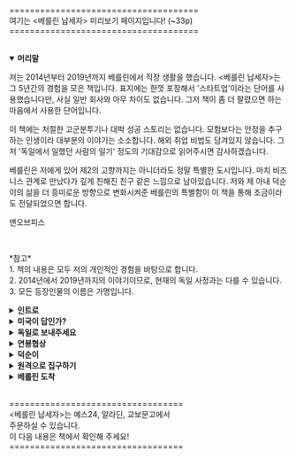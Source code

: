 <p>=====================================<br />
여기는 &lt;베를린 납세자&gt; 미리보기 페이지입니다! (~33p)<br />
=====================================</p><br />
<details open>
    <summary><b>머리말</b></summary>
        <p>저는 2014년부터 2019년까지 베를린에서 직장 생활을 했습니다. &lt;베를린 납세자&gt;는 그 5년간의 경험을 모은 책입니다. 표지에는 한껏 포장해서 '스타트업'이라는 단어를 사용했습니다만, 사실 일반 회사와 아무 차이도 없습니다. 그저 책이 좀 더 팔렸으면 하는 마음에서 사용한 단어입니다.</p>
        <p>이 책에는 처절한 고군분투기나 대박 성공 스토리는 없습니다. 모험보다는 안정을 추구하는 인생이라 대부분의 이야기는 소소합니다. 해외 취업 비법도 담겨있지 않습니다. 그저 '독일에서 일했던 사람의 일기' 정도의 기대감으로 읽어주시면 감사하겠습니다.</p>
        <p>베를린은 저에게 있어 제2의 고향까지는 아니더라도 정말 특별한 도시입니다. 마치 비즈니스 관계로 만났다가 깊게 친해진 친구 같은 느낌으로 남아있습니다. 저와 제 아내 덕순이의 삶을 더 흥미로운 방향으로 변화시켜준 베를린의 특별함이 이 책을 통해 조금이라도 전달되었으면 합니다.</p>
        <p>맨오브피스</p>
        <br />
        <p>*참고*<br />
        1. 책의 내용은 모두 저의 개인적인 경험을 바탕으로 합니다.<br />
        2. 2014년에서 2019년까지의 이야기이므로, 현재의 독일 사정과는 다를 수 있습니다.<br />
        3. 모든 등장인물의 이름은 가명입니다.
        </p>
</details>
<details>
    <summary><b>인트로</b></summary>
        <p>베를린 하케셔막트(Hackescher Markt)에서 5분 정도 걸으면 마리엔키르헤(Marienkirche)라는 교회가 나온다. 두 지점 사이에 사무실 건물이 하나 있다. 내가 베를린에서 처음으로 근무했던 사무실이다. 그곳에서 일한 지 1년 반 정도 지났을 무렵의 일이다.</p>
        <p>나의 책상은 바람이 잘 통하지 않는 구석에 있었다. 그 자리에서 나는 매출 리포트를 체크하다가, 이메일을 쓰다가, 스카이프로 이야기하다가, 캘린더 알림이 오면 미팅하는 하루를 보내고 있었다. 가끔 휴게실에서 탁구를 치는 것 외에는 계속 일에 몰입했다. 회사가 성장통을 겪고 있는 상황이라 빠르게 성과를 내야했던 때였다. 나는 노트북 자판을 기계처럼 끊임없이 두들겼다.</p>
        <p>오후 6시가 조금 넘자 사무실 부엌 쪽에서 맥주병 따는 소리가 났다. 파블로프의 개처럼 목마름이 느껴졌다. 부엌 냉장고로 가 맥주를 한 병 꺼냈다. 슈퍼에서 흔히 볼 수 있는 브랜드의 맥주였던 것 같다. 맥주를 챙긴 자들은 어슬렁거리며 소파나 기둥에 대충 기댔다.</p>
        <p>"애플 펜슬 써 본 사람?"</p>
        <p>"너 월세방은 구했어?"</p>
        <p>동료들과 이런 잡담을 주고받으며 맥주를 홀짝거렸다. 대충 마시다 퇴근할 사람은 퇴근하고, 더 마시고 싶은 이들은 계속 마셨다. 아내 덕순이에게 전화해 술을 마시다 가겠다고 알리고 몇 병 더 꺼내 마셨다. 차가운 맥주가 공짜라니, 세상 오래 살고 볼 일이었다.</p>
        <p>그러다보니 찬장에 과자가 있을 것 같아서 다 같이 캐비닛을 하나씩 열어보았다. 과자는 없고 시리얼 상자만 가득했다. 이거라도 먹자며 시리얼을 꺼내고 있는데, 싱크대 위 선반에 놓인 위스키 병이 눈에 들어왔다. 누군가가 여행을 다녀오면서 공항 면세점에서 사 온 것이었다. 마침 맥주가 지겨워진 참이었다. 우리는 찬장에서 빈 그릇과 에스프레소 잔을 꺼냈다. 빈 그릇에는 시리얼, 에스프레소 잔에는 위스키를 채웠다. 엄지와 검지로 잔 손잡이를 잡고, 떠들썩하게 건배를 한 후 쭉 들이켰다. 얼음 없이 미지근하게 마셔서 그런지 속에서 독한 냄새가 올라왔다. 그렇게 취해가던 도중 일이 터졌다.</p>
        <p>동료 하나가 유독 심하게 취해 있었다. 술뿐만 아니라 대마초까지 피워서 과하게 흥분한 상태였다. 베를린은 대마초 흡연에 꽤 관대한 도시다. 주말에 거리를 걷다보면 대마초 냄새를 맡게 되는 일이 적지 않다. 그는 사무실을 이리저리 뛰어다니다 뭔가를 발견했다. 깡통처럼 생긴 물건이었다.</p>
        <p>"우와, 안개 폭탄이 있어!!"</p>
        <p>깡통을 자세히 보던 그가 신난 목소리로 외쳤다. 안개 폭탄은 야외 콘서트장 등에서 사용하는 파티용품으로, 터트리면 연막탄처럼 연기가 터져 나온다. 다만 그냥 연기와는 달리 색깔이 선명해서, 여러 명이 동시에 터트리면 꽤 멋지다. 문제는 우리가 있는 곳이 사무실이라는 사실이었다.</p>
        <p>"당장 그거 내려놔!"</p>
        <p>모두의 만류에도 불구하고 기어이 그는 그 깡통을 흔들어 터트렸다. 슈우욱 하고 불꽃이 쏟아져 나왔다. 깜짝 놀란 그는 깡통을 탁구대 위로 던졌다. 탁구대 위에서 빙글빙글 돌던 깡통에서 오렌지 색 연기가 자욱이 뿜어져 나왔다. 사무실 안이 순식간에 오렌지색 연기로 가득 차 앞이 보이지 않을 정도였다. 몇 분 후 화재경보기가 울렸다. 어찌나 크게 울리던지 술이 확 깼다.</p>
        <p>우리는 일단 밖으로 도망갔다. 위를 올려다보니 창문에서 예쁜 오렌지색 연기가 새어나오고 있었다. 연기를 쳐다보며 안절부절 못하고 있는데, 옆 건물에서 웅성거리는 소리가 들렸다. 사무실 옆은 호스텔 건물이었다. 화재경보 소리와 오렌지색 연기에 놀란 호스텔 직원들이 투숙객들을 전부 로비로 대피시키고 있었다.</p>
        <p>5분 후 소방차와 경찰차가 도착했다(화재경보기가 울리면 자동으로 소방서에 연락이 가는 시스템이었다.). 우리는 경찰관, 소방관과 함께 사건 현장으로 올라갔다. 빈 맥주병이 굴러다녔고, 독한 냄새를 풍기는 에스프레소 잔과 제 임무를 훌륭하게 완수해낸 안개 폭탄이 있었다. 그들은 적당히 둘러보다가, 자세한 이야기를 들어야겠다며 계단을 내려갔다. 우리도 따라 내려갔다. 길가로 나가니 호스텔 직원 한 명이 모두를 초대하기 위해 기다리고 있었다.</p>
        <p>"경찰관님, 저 멍청이들과 이야기를 나누실 거면 따뜻한 저희 로비에서 하시지요."</p>
        <p>로비에 들어가니 수많은 투숙객들이 앉아있었다. 모두 짜증난 얼굴이었고, 죄인처럼 입장하는 우리를 경멸의 눈빛으로 쳐다봤다. 나는 고개를 숙인 채 제일 앞에 보이는 의자에 앉았다. 경찰관은 우리의 신분증을 확인한 후 각자의 주소를 수첩에 옮겨 적었다. 그런 뒤 우리는 상황을 있는 그대로 이야기했다. 마지막으로 경찰관은 우리의 알코올농도를 측정한 뒤 한마디를 남기고 떠났다.</p>
        <p>"집에 가셔도 좋습니다. 대신 나중에 벌금이 부과될 수도 있어요. 그리고 제발 파티는 조용히 합시다."</p>
        <p>소방차도 떠났다. 우리는 호스텔 사람들에게 사과한 뒤 건물을 나 왔다. 아무 일 없을 거라며 다들 허세를 부렸다. 나도 애써 태연한 척을 하며 웃었다. 속으론 남에게 피해주는 외국인 젊은이1이 된 것 같아 찝찝했다. 나는 동료들에게 인사한 뒤 집으로 향했다. 혹시 이번 일로 취업 비자가 취소되면 어떡하나 걱정이 들었다. 기물 파손도 없었고, 화재가 난 것도 아니니 괜찮을 거라며 스스로를 안심 시키다가도, 독일 사회에 전혀 도움 되지 않는 놈이라며 쫓아내면 어떻게 할지 걱정됐다. 집에 들어가니 덕순이는 자고 있었다. 맴도는 걱정을 쫓기 위해 얼른 침대에 누웠다. 유럽 애들은 취업 비자 없어도 돼서 좋겠다.... 그런 생각을 하며 눈을 감았다.</p>
        <p>다음날 대표는 우리에게 한참 잔소리를 늘어놓고는, 벌금을 내라면 내야지 어쩌겠냐며 절레절레 고개를 흔들었다. 그런데 몇 달이 지나도 벌금 고지서는 날아오지 않았다. 그렇게 이 사건은 우야무야 잊혀졌다. 나의 취업 비자도 다행히 취소되지 않았다.</p>
</details>
<details>
    <summary><b>미국이 답인가?</b></summary>
        <p>독일로 떠나기 전의 이야기부터 해보겠다. 때는 2013년 초여름, 장소는 코엑스 던킨 도너츠. 친구와 커피를 마시고 있던 나는 첫 직장을 그만둔 상태였다. 첫 직장은 독일 게임회사였는데, 한국 지사에서 3년간 일했었고 이제 새 직장을 찾고 있었다. 가고 싶은 게임회사가 있었지만, 면접 결과가 좋지 않았다. 도넛을 먹으며 가만히 나의 취업 근황을 듣던 친구가 사람을 한 명 소개해 주었다.</p>
        <p>소개해 준 사람은 독일인이었다. 모바일 광고회사의 창업자로, 최근엔 한국 지사 설립에 분주하다고 했다. 소개는 이메일로 이루어 졌다. 독일인 창업자와 나는 점심과 저녁 사이의 애매한 시간에 만나기로 했다. 장소는 그가 일하는 강남 사무실로 정했고, 이력서를 미리 보내두었다.</p>
        <p>소규모 인원이 고급스러운 사무실에서 일하고 있었다. 창업자 외에는 모두 한국인이었다. 가볍게 인사를 하고 미팅 룸으로 들어가 면접을 봤다. 면접 내용 중에 수학 퀴즈가 하나 있었는데, 순발력을 발휘해 어찌어찌 풀었던 기억이 난다. 그 후에 이메일로 과제를 제출하고, 2차 면접을 거쳐 입사하게 되었다. 나는 고객사 관리와 영업을 맡기로 했다. 이직에만 거의 3개월 이상을 소비하고 있었기 때문에 큰 안도감이 들었다. 집으로 돌아가 입사 소식을 알리니 어머니는 또 독일 회사에 붙었냐며 축하해 주었다.</p>
        <p>모바일 광고 회사가 돈을 버는 방법은 간단하다. 사람들의 스마트 폰 화면에 광고를 뿌리는 게 전부다(너무 자세히 설명하면 복잡해지니 이 정도만 알면 된다). 이직한 회사는 모바일 광고 중에서도 게임 광고에 집중하는 곳이었다. 컴퓨터나 콘솔 게임만 하던 나에게 모바일 게임의 세계는 새로웠다. 빠르게 성장하는 야생의 생태계였다. 야생에서 새로운 사람들과 새로운 기술을 익혀가는 재미에 빠져 시간 가는 줄 모르고 일했다.</p>
        <p>내가 일하는 곳은 한국 지사였고, 본사는 베를린에 있었다. 베를린의 동료들과 일하는 재미도 컸다. 첫 직장에서도 독일 본사와 일을 하긴 했지만 분위기가 달랐다. 첫 직장의 본사는 대부분이 독일 사람들이라 그런지, 독일 특유의 경직되고 느릿느릿한 문화가 늘 답답하게 느껴졌다. 하지만 두 번째 직장은 정반대였다. 다양한 국적의 사람들로 이루어져 있으며 활기로 가득한 분위기였다. 미팅 분위기는 혼란스럽지만 활력이 넘쳤고, 업무는 치밀함보다 스피드가 중시되었다. 실수를 할지언정 업무 진행이 시원시원했다. 이직하길 잘했다는 생각을 여러 번 했다.</p>
        <p>2014년 3월, 미국 샌프란시스코로 출장 갈 기회가 있었다. '게임 개발자 컨퍼런스(GDC)'라는 행사에 우리 회사가 참석하니 와달라 는 것이었다. 아시아인 한 명을 끼워 넣어 다국적 느낌을 내려는 속셈이 뻔했지만, 어쨌든 나에겐 새로운 경험이니 기꺼이 가겠다고 했다. 처음으로 가는 미국이었다. 언덕과 빅토리아 양식의 집이 많은 샌프란시스코. 날씨는 포근하지만 대중교통은 아주 불편한 곳. 나는 우버를 타고 컨퍼런스 장으로 향했다.</p>
        <p>행사장에 들어가니 우리 회사의 부스가 보였다. 부스에 있는 동료 들과 반가움의 포옹을 한 뒤, 본격적으로 행사를 즐겼다. 여느 컨퍼런스와 같이 새로운 사람들을 만나고, 이미 함께 일하고 있는 고객사들과 이야기하고, 강연도 듣고, 다른 부스도 둘러보았다. 그러면서 한국의 컨퍼런스와는 분위기가 사뭇 다르다는 것을 느낄 수 있 었다.</p>
        <p>"이 회사는 뭐하는 곳입니까?"</p>
        <p>처음 보는 사람이 우리 회사 부스로 와서 나에게 대뜸 질문을 던졌다. 나는 우리 회사가 하는 일을 간략히 설명해주었다. 서로 대화를 이어나가며 같이 일할 수 있는 접점이 있는지 찾았다. 없으면 없는 대로 명함 교환을 했고, 있을 것 같으면 나중에 이메일로 연락했다. 대화의 흐름이 아주 쿨했다. 쓸데없는 겉핥기식 대화가 없고, 상대방 나이에 맞춰 말투를 조절할 필요도 없었다. 편안한 분위기 속에서 본론에 집중하는 문화에 마음이 꽂혔다.</p>
        <p>컨퍼런스가 끝나고 한국의 일상으로 돌아왔다. 평소와 같이 출근했지만 일이 손에 잘 잡히지 않았다. 여전히 샌프란시스코에 매료된 상태였다. 해외에서 일하고 싶다는 마음이 가시질 않았다. 그 마음을 스스로에게 설명하기 시작했다. 나는 왜 해외로 가야만 하는 지 스스로를 설득했다. 여러 번 설득하다보니(사실 합리화에 가깝다.) 꽤 그럴듯한 문장이 나왔다. '글로벌 인재가 되려면 실제로 해외에서 일을 해봐야 한다.'</p>
        <p>그러나 무턱대고 해외로 가긴 싫었다. 나는 깡 하나만 믿고 돌진 하는 타입은 못 된다. 내가 아무리 원할지언정, 나를 위한 자리가 없을 수도 있다는 사실을 잊지 않는다. '안 되면 되게 하라!'보다는 '왜 안 되는지, 가능한 방법은 뭐가 있는지 확인해보자'에 가깝다. 나는 해외로 갈 수 있는 현실적인 방법을 찾기 시작했다.</p>
</details>
<details>
    <summary><b>독일로 보내주세요</b></summary>
        <p>독일은 한국보다 1인당 국민소득이 높으니 나의 연봉도 높아지겠지? 돈 때문에 해외로 나가려는 건 아니었지만 역시 돈 생각에 마음이 들떴다. 그런 직후 걱정이 밀려왔다. 그런데 내가 해외에서 취업할 수 있을까? 생각은 늘 비슷하게 흘러갔다. 뭔가 새로운 것을 기분 좋게 상상하다가, 현실의 벽을 걱정한다. 대학 가면 맨날 게임해도 괜찮겠지? 로 시작했다가, 그런데 내가 과연 대학에 갈 수 있을까? 로 끝나는 패턴. 이럴 땐 깊이 생각하지 말고 바로 조사를 시작해야 한다. 생각만 하다 보면 배만 고프고 아무 일도 일어나지 않는다.</p>
        <p>일단 해외에서 어떤 일을 하고 싶은지 추려봤다. 영업은 하기 싫었다. 다양한 사람을 만나며 에너지를 충전하는 유형의 사람도 있지만 나는 정반대다. 밖을 돌아다니는 것보다 한 가지를 파고드는 게 더 즐겁다. 가장 먼저 떠오른 게 개발자였는데, 나는 개발을 한 번도 해본 적이 없었다. 게임을 하면서 컴퓨터 관련 잡지식은 나름대로 쌓였지만 잡지식은 팔아먹기 힘들다. 앱 개발이라도 배워야 하나 싶은 생각도 들었으나 나는 당장 해외로 가고 싶었기 때문에 개발은 진지하게 고려하지 않았다. 좀 더 현실적으로 가능한 것을 따져봤다.</p>
        <p>현재 나의 일은 고객 관리 일이니 고객 관리 일을 찾으면 된다. 게임을 좋아하니 게임 관련 회사에 지원하면 유리할 것이다. 마침 첫 직장이 독일 게임 회사였으니, 미국보다는 독일이 나을 것이다. 어릴 때 프랑크푸르트에 살았던 적이 있어 독일이 더 친숙하기도 하다(어릴 때 이야기는 뒤에서 다시 하겠다.). 어차피 미국은 취업 비자 발급이 하늘의 별따기다. 이런 식으로 방향을 잡아가며 최종 적으로는 독일을 목표로 잡았다.</p>
        <p>그렇게 생각을 이어가던 중 지름길을 하나 발견했다. 지금 나의 직장은 독일 회사의 한국 지사다. 본사는 독일 베를린에 있다. 그럼 0에서부터 독일 취업을 알아볼 게 아니라, 본사로 갈 수 있는 방법 을 찾으면 되겠네? 일반적인 해외 취업 루트는 아니었으므로 누군가는 진정한 해외 취업이 아니라고 할지도 모른다. 하지만 내가 가진 조건으로 선택할 수 있는 가장 효율적인 방법을 택하는 게 맞다고 생각했다.</p>
        <p>일단 얘기부터 꺼내기로 했다. 당시 한국 지사의 대표에게 면담을 신청했다. 그는 다른 사람의 말을 잘 들어주는 사람이었다. 나는 그에게 터놓고 이야기했다. 꼭 해외에 가야겠다고, 방법이 없겠냐고 졸랐다. 나는 긴장을 잘 숨기지 못해서 중요한 이야기를 할 때는 늘 목소리가 떨린다. 그는 잠시 생각하더니 베를린 본사와 이야기해보겠다며 면담을 마무리했다. 그리고 몇 주가 지나도록 아무 소식이 없었다.</p>
        <p>도대체 본사와 할 이야기가 뭐가 그렇게 많을까. 혼자 속을 태웠다. 지사 대표가 자리에서 일어날 때마다 신경 쓰였다. 그가 화장실을 갈 때도 눈길이 갔다. 언제 말해줄 거냐며 눈으로 재촉했다. 겉으로는 여유 있게 행동했지만 아마 표정에 드러났을 것이다. 그렇게 하루하루를 보내던 중 메일이 한 통 도착했다. 구글 문서 링크였다. 문서를 열어보니 처음 보는 회사의 로고가 여러 개 있었다. 혼란스러웠다. 문서에는 어떤 로고가 마음에 드는지 투표하는 칸이 있었다. 나는 영문도 모른 채 로고를 훑어보다가, 파란색 네모가 그려진 로고를 골랐다. 그리고 아무 일도 일어나지 않았다.</p>
        <p>아무 일도 일어나지 않다가, 드디어 지사 대표와의 면담 시간이 돌아왔다. 나는 그에게 본사와의 대화는 어떻게 되어가는지 물었다. 그는 자리가 하나 있을 것 같다고 말했다. 호들갑을 떨면서 질문을 쏟아내고 싶은 마음을 누른 채 조용히 그의 말을 들었다.</p>
        <p>"얼마 전에 받은 로고 고르는 메일 기억나지? 베를린 본사에서 사내 스타트업을 하나 만들 거야. 거기에 가도 괜찮다면 내가 잘 이야기해볼게."</p>
        <p>사내 스타트업? 회사 안에 회사를 세운다는 건가? 여러 의문이 들었지만, 나는 단순하게 결론지었다. 갈 수 있다면 그냥 어떻게든 가자. 그리고 며칠 후, 내가 원한다면 베를린으로 보내주겠다는 확답을 받았다.</p>
        <p>퇴근 후 집 냉장고에 있는 맥주를 벌컥벌컥 마시면서 부모님에게 들뜬 기분을 쏟아냈던 것 같다. 내가 원하는 것을 얻었다는, 단순하지만 강렬한 성취감이었다. 수 년 후에 안 사실이지만, 한국 지사 대표가 나를 매우 적극적으로 추천해주었다고 한다. 나의 어떤 부분을 보고 그렇게 추천했는지는 모르겠으나 지금도 그에게 감사하고 있다.</p>
        <p>그렇게 나의 베를린 행이 잠정 확정되었다. 독일에서 일하려면 독일의 근로계약서가 필요하다. 한국 지사는 퇴직하는 것으로 처리하고, 독일 본사와의 근로계약서를 새로 쓰기로 했다. 근로계약서에는 연봉 금액이 포함되어야 한다. 연봉협상도 새로 하기로 했다.</p>
</details>
<details>
    <summary><b>연봉협상</b></summary>
        <p>나는 연봉협상을 끔찍하게 못한다. 결정권을 쥐고 있는 사람의 눈을 쳐다보며 이 정도 금액을 원한다고 말하는 게 왠지 힘들다. 머리로는 당당하게 말하고 있는데, 입술은 떨고 있다. 눈 깜빡거리는 속도도 빨라진다. 그래서 걱정을 많이 했는데, 운 좋게도 연봉 이야기는 전부 이메일로 이루어졌다. 한시름 놓았지만 더 큰 문제가 있었다. 나는 베를린의 급여 수준에 대해 전혀 모르고 있었다. 검색을 해 봐도 뜬구름 잡는 정보뿐이었다. 폭스바겐 엔지니어의 연봉 정보는 있어도, 모바일 광고 회사의 고객 관리 담당자의 연봉 정보는 없었다. 정보가 부족한 상태로 협상을 하고 싶지는 않았다.</p>
        <p>당시 베를린 본사에 마테오라는 동료가 있었다. 비록 원격이지만, 1년 가까이 함께 일하면서 손발이 잘 맞는다는 느낌을 받았고, 둘 다 게임을 좋아해서 스카이프로 잡담도 자주 나눴다. 그에게 연봉에 대한 고민 상담을 받으면 좋을 것 같아서 약간은 장황한 메일을 보냈다. 현재 본사와 협상 중인데, 어느 정도가 현실적인 범위냐고 물었다. 회사 동료가 아닌 친구로서 묻는 것이지만 불편하다면 말해주지 않아도 이해한다는 문장도 추가했다. 그는 조심스럽게 대략적인 금액 범위를 알려줬고, 나는 그에게 감사를 표시했다.</p>
        <p>마테오가 알려준 금액 범위는 내 예상보다 적었다. 독일이니까 연봉이 크게 뛸 줄 알았는데 아니었다. 베를린은 독일의 다른 도시와 비교해 연봉 수준이 낮은 편이다. 물가가 상대적으로 저렴한 것은 장점이지만, 세율은 여전히 높다. 그리고 개발 스킬도 없고 컴퓨터 공학 전공이 아닌 내가 처음부터 높은 연봉을 노리는 것은 무리였다. 아쉬웠지만 일단 베를린에 자리를 잡는 게 가장 중요했다.</p>
        <p>그가 준 정보를 바탕으로 인사부와 연봉 협상을 시작했다. 마테오가 일러준 금액보다 조금 더 높게 불렀고, 부끄러워하지 않고 나의 강점을 어필했다. 본사는 내가 제시한 것보다 약간 금액을 낮추고 싶어 했다. 몇 번의 메일이 오간 후, 너무 세게 주장하다가 없던 일이 되면 어쩌나 걱정될 때쯤 적당히 합의했다. 나는 내가 원하는 것을 얻기 위해 끝까지 의견을 밀어붙이지는 못 하는 편이다. 상대방이 원하는 것을 어느 정도 내어주면서 윈윈하는 것을 선호한다. 사실 윈윈이 아닌 회사의 승리일지도 모르지만 그때는 그렇게 생각 했다.</p>
        <p>며칠 후 근로계약서의 최종본을 받았다. 서명은 독일에 가서 하기로 합의했다(아직 전자서명이 활성화된 때가 아니었다.). 취업 비자 발급은 시간이 꽤 걸리기 때문에 내가 독일 도착 후 직접 수령하기로 했다. 그런데 문득 의문이 들었다.</p>
        <p>"그런데 나 입국은 어떻게 해? 비자도 없고 귀국 티켓도 없으니 입국심사에서 날 의심스럽게 볼 텐데."</p>
        <p>"비자는 아직 안 나왔지만 노동부에서 너의 근로를 허락한다는 편지는 도착했어. 그 편지의 스캔본을 보내줄게. 비자 대신 그걸 보여 주면 될 거야."</p>
        <p>인사 담당이 나를 안심시켜 주었다. 스캔본만으로 괜찮을까 걱정했지만, 걱정해서 무얼 하나. 담당자가 된다고 하니 믿고 가는 수밖에 없었다. 여차하면 인쇄한 계약서를 입국심사 때 보여주면 될 것이다. 그것도 안 되면 인사 담당과 통화를 시켜주면 될 것이다. 약 한 달 반 뒤에 독일로 떠나기로 일정을 잡았다.</p>
        <p>독일 근로계약서와 노동부 편지 스캔본. 첨부 파일을 계속 열었다 닫았다. 기뻐서 미소가 떠나지 않았다. 내가 원하는 것이 문서화되어 눈앞에 있다는 사실에 감격했다. 감격을 간직한 채로 퇴근했다. 늘 그렇듯이 만원 지하철이었지만 전혀 피곤하지 않았다.</p>
        <p>집에 도착해 샤워로 강남의 때를 씻어낸 후 부모님과 저녁을 먹 었다. 게임을 하며 머리를 비우다 금세 피곤해져서 불을 끄고 누웠다. 가장 먼저 생각난 것은 여자 친구인 덕순이었다. 독일에 혼자 가고 싶지는 않았다. 간다면 꼭 덕순이와 함께 가고 싶었다. 머릿속으로 앞으로의 일을 그려봤다. 한 달 반 후에는 베를린 본사에 출근해야한다. 덕순이와 함께하려면 덕순이도 독일 비자가 필요하다. 우리가 부부라면 그녀는 배우자 비자를 받을 수 있다. 아니, 그전에 덕순이의 의사를 물어야 한다. 프러포즈는 어떤 식으로 하는 게 좋을까, 결혼은 좋은데 독일은 가기 싫다고 하면 어떡하지 같은 생각을 하다가 잠들었다.</p>
</details>
<details>
    <summary><b>덕순이</b></summary>
        <p>우리는 분당 서현역 근처의 파스타 집으로 향했다. 특별한 일이 있을 때마다 가던 곳이다. 덕순이는 아직 모르고 있었지만, 그 날은 특별한 날이었다. 각자 파스타를 주문해서 서로 맛보라며 포크로 돌돌 말아 상대방 그릇에 올려줬다. 그러던 중 나는 포크를 내려놓고, 어색함이 묻은 목소리로 말했다.</p>
        <p>"나와 결혼해줬으면 좋겠어."</p>
        <p>결혼하자면 하자고, 하지 말자면 말자지, 해줬으면 좋겠어는 뭘까. 말하고 나니 쑥스러워서 눈을 똑바로 바라보지 못했다. 그러고는 프러포즈에 한 마디를 덧붙였다.</p>
        <p>"그리고 같이 독일 가서 살자."</p>
        <p>그녀가 나와 결혼해 함께 독일로 갈 것이라는 확신이 80% 정도는 있었다. 왜 독일로 가고 싶은지, 어디서 일할 것인지, 비자 계획은 어떻게 되는지 설명했다. 현실적 상황을 그녀가 정확히 알고 대답해 주길 원했다. 그리고 다행히, 덕순이는 날 받아주었다. 나와 결혼도 하고, 독일도 같이 가겠다고 했다. 그리고 다시 평소의 대화로 돌아왔다. 당시 그녀가 흠뻑 빠졌던 영화 &lt;캡틴 아메리카: 윈터 솔져&gt; 이야기를 했다. 연인인 동시에 친구 같은 느낌이 좋아 덕순이와 결혼하고 싶었다. 화려한 이벤트도 감동의 눈물도 없어서 정말 이걸로 된 건가 싶었지만, 그녀는 분명히 답을 해주었다.</p>
        <p>내 안의 80% 확신은 어디에서 생긴 것일까. 언젠가 각자의 결혼관에 대해 이야기한 적이 있다. 깊은 의미 없이 그저 서로의 의견을 주고받았다. 그녀는 자신이 결혼식에 대한 환상이 없다고 말했다. 언젠가 결혼을 하게 되면, 결혼식은 생략하고 싶다는 것이었다. 결혼해서 같이 살게 되어도 각자의 공간이 뚜렷하게 있었으면 좋겠다고 했다. 아마도 이 때 덕순이와의 결혼을 확신했던 것 같다.</p>
        <p>나 또한 결혼식에 큰 의미를 두지 않고 살았다. 결혼식은 생략하기로 자연스레 의견이 맞춰졌다. 서운해 할 수 있는 친척이나 친구들에게는 마침 급히 독일로 가게 되었다는 좋은 핑계도 있었다. 다행히 양가 부모님들께서는 큰 반대 없이 넓은 마음으로 이해해 주셨다. 대신 아예 생략하는 것은 아쉬우니, 가족들끼리만 모여서 치르는 것으로 정했다. 친구들과는 따로 만나 밥을 사주며 배우자를 소개했고, 친척들에게는 직접 찾아가 인사를 드렸다.</p>
        <p>결혼식은 양가 가족들이 모여 결혼 예배와 식사를 하는 것으로 대체했다. 식사만 하면 허전할 것 같아 결혼 예배를 제안했는데(우리 집은 기독교 집안이다), 덕순이 집에서도 찬성해 주었다. 사회는 교회 목사님이신 나의 외삼촌이 맡아 주었다. 장소는 평소에 가 볼 일 없는 근사한 중식당의 별실이었다. 넓은 테이블에 다 같이 둘러 앉아 있는 것이 좀 어색하기도 했지만, 분위기는 화기애애했다.</p>
        <p>서로가 대화할 만한 주제를 찾아 이야기를 나눴다. 독일 이야기와, 덕순이와 나의 연애사가 주로 거론되었던 것 같다. 다 함께 기도를 하고, 덕순이의 손을 잡고, 가족들의 축복을 받으니 눈물이 났다. 원래 결혼식에서 눈물을 흘리는 건 신부 아니었나? 그 자리의 모두가 우리를 축하해주는 모습에 감동했다.</p>
        <p>"울었대~요!"</p>
        <p>덕순이는 나를 놀렸다. 요즘도 가끔 놀리곤 한다.</p>
        <p>식사 후 덕순이와 나는 가평으로 신혼여행을 떠났다. 원래는 펜션에 짐을 풀고 아침고요수목원을 갈 예정이었지만, 둘 다 너무 피곤했다. 결혼식과 운전의 피로가 한꺼번에 몰려왔다. 계획했던 모든 일정을 깔끔히 지우고 실컷 낮잠을 잤다. 저녁이 되니 시원한 여름 바람이 불어왔다. 발코니에서 고기를 구워 먹으며 수다를 떨었다. 우리는 이제 부부였다.</p>
        <p>"독일에 가서도 같이 밥 먹고, 치우고 하겠지?"</p>
        <p>"당연히 그렇게 하겠지."</p>
        <p>뒷정리를 같이 하고, 소파에 나란히 앉아 &lt;캡틴 아메리카: 퍼스트 어벤져&gt;를 봤다. 덕순이와 밥 먹고 설거지 하고 영화를 보다니. 같이 사는 부부였다. 머릿속에 독일에서의 신혼 생활이 자연스레 그려지기 시작했다.</p>
</details>
<details>
    <summary><b>원격으로 집구하기</b></summary>
        <p>정식으로 혼인신고를 마친 우리는 머리를 맞댔다. 베를린에 안정적으로 정착하기 위한 작전을 짜야했다. 거주할 집을 찾아 안정된 생활을 하기까지는 시간이 필요하고, 여러 가지 시행착오도 겪어야 할 것이다. 둘이서 고생하는 것보다 혼자 고생하는 게 낫다. 그러니 일단 내가 먼저 독일로 떠나 자리를 잡고, 6개월 후에 덕순이가 합류하는 계획을 세웠다.</p>
        <p>먼저 나 혼자서 6개월간 살 집을 물색했다. 베를린 월세난이 얼마나 끔찍한지 본사 동료들에게 가끔 들어보기는 했다. 들을 때는 별 생각이 없었다. 그러다 실제로 검색을 해보고 현실을 깨달았다. 외국인 주제에 3개월 치 급여명세서조차 없는 녀석은 후보자 명단 최하단에 위치한다. 베를린은 외국인 유입이 활발한 도시였고, 방을 구하는 사람들로 넘쳐났다. 집주인들이 굳이 나를 받아줄 이유가 없었다. 6개월 동안 호텔이나 에어비앤비에서 지내볼까 생각도 했지만 돈이 문제였다. 글을 쓰는 지금도 베를린의 월세난 이야기는 끊이지 않는다.</p>
        <p>한국인의 정으로 어떻게든 비벼볼 수작으로 베를린 한국인 커뮤니티를 이 잡듯이 뒤졌다. 그러다 벼룩시장 게시판에서 'WG 들어 올 사람 구합니다.'라는 글을 찾았다. WG(Wohngemeinschaft)는 한 집에 여러 사람이 같이 사는 방식을 말한다. 룸메이트를 구한다고 생각하면 된다. 원룸이나 부모님 집에서 사는 게 일반적인 한국과 달리, 베를린에서는 모르는 사람들과 같은 집에서 방만 따로 쓰는 경우가 흔하다. 글을 올린 사람은 한국인 부부였다.</p>
        <p>나는 그 부부에게 메일을 썼다. 꼭 나를 세입자로 뽑게 하고 싶어서 메일에 힘을 줬다. 그냥 '방 구합니다~'로 끝내지 않고, 나에 대한 정보를 빼곡히 담았다. 독일로 가는 이유, 이름, 성별, 나이, 회사 주소와 홈페이지, 희망 거주 기간, 개인 페이스북 주소까지 전부 적었다. 물건을 깨끗이 쓰는 성격이고, 하루의 대부분은 일하러 나간다는 내용도 넣었다.</p>
        <p>그리고 나는 기적처럼 간택 받았다. 부부가 메일로 방사진을 보내 주었는데, 대학시절 자취방보다 훨씬 큰 방이었다. 창문도 널찍해 시원해 보였다. 낡은 집이었지만 그만큼 운치 있었다. 월세는 월 500유로에, 보증금 500유로로 나쁘지 않았다. 위치도 사무실과 가까웠다. 직접 본 적도 없는 사람에게 방을 빌려주다니. 나를 신뢰해 준 것이 너무 고마웠다. 분명 좋은 사람들일 것이라는 확신이 들었다. 메일에서도 신뢰가 느껴졌다. 신뢰라는 것이 참 주관적인 것이긴 한데, 어쨌든 있었다. 운이 좋다고 느꼈다. 본사 동료들에게 집을 구했다는 소식을 전하니 거짓말하지 말라며 믿지 않았다.</p>
        <p>내가 독일에 도착하는 날짜와 입주 날짜 사이에 2주 차이가 있어서 그 동안은 어쩔 수 없이 에어비앤비에서 지내기로 했다. 한국 휴대폰과 적금을 해지하고, 환전을 하고, 물건을 정리했다. 가족과 친구들에게 작별인사를 했다. 공항에서 덕순이와 포옹을 하고, 눈물을 삼키며 보안검색대로 들어갔다. 덕순이 얼굴을 한 번 더 보고 싶어 뒤돌아봤지만, 입구에 세워진 벽 때문에 전혀 보이지 않았다.</p>
</details>
<details>
    <summary><b>베를린 도착</b></summary>
        <p>미리 말해두지만 나는 베를린에서 일하기 전에도 독일에 가 본 적이 여러 번 있었다. 첫 직장의 본사 함부르크로 출장을 두세 번, 이직 후엔 신입사원 트레이닝을 받기 위해 베를린 본사에 한 번 다녀왔고, 초등학교 시절 약 4년간 독일 프랑크푸르트에서 살았다. 독일에 대해서 아주 잘 알지는 않아도 친숙함 정도는 갖고 있는 상태였다. 독일어 실력은 예나 지금이나 형편없지만.</p>
        <p>인천에서 모스크바를 경유해 베를린 쇼네펠트(Schönefeld) 공항에 도착했다.</p>
        <p>"왜 편도 티켓 밖에 없습니까?"</p>
        <p>예상대로 입국심사원이 물었다. 나는 가방에서 노동부 편지의 스캔본을 꺼내 보여주었다. 뭔가 의심스럽다는 눈초리였지만, 다행히 그는 입국도장을 꽝꽝 찍어주었다.</p>
        <p>오랜만의 장거리 비행이어서인지 몸이 지쳐있었다. 밤이었고 비까지 내리고 있었다. 그냥 택시를 탈까 하는 유혹이 생겼지만 이제부터 현지인이 되어야 한다는 생각에 S반(지상철)을 타기로 했다. S9호선을 타고 에어비앤비가 위치한 그라이프스발더슈트라세(Greifswalderstraße)로 향했다. 전철에 사람은 거의 없었고, 창밖은 어두컴컴했다. 야경이랄 것이 하나도 없었다. 창문에 빗방울만 잔뜩 맺혀 있었다. 낭만 가득한 유럽에 도착했다는 설렘이 조금도 느껴지지 않았다. 그저 시커멓고 비 내리는 밤이었다.</p>
        <p>역에서 내려 종이 지도를 확인했다(로밍은 따로 하지 않았다.). 지도가 비에 젖으면 안 되니 정류장 지붕 아래에서 미리 확인하고 걸었다. 빗물이 새어 들어와 양말을 적셨다. 왜 운동화를 새로 사지 않았을까 하는 후회가 들었다. 무거운 캐리어백을 끌면서 20분 정도 걸으니 주택 단지가 나왔다. 주소와 일치하는 집을 찾아 두리번거렸다. 이 집이 맞나 긴가민가하면서 건물 입구의 초인종을 훑어 봤더니 에어비앤비 주인의 이름이 보였다. 초인종을 눌렀다.</p>
        <p>"누구세요?"</p>
        <p>"에어비앤비 예약한 사람입니다."</p>
        <p>덜컹하고 문이 열렸다. 엘리베이터가 없어서 캐리어를 들고 계단을 올라갔다. 비와 땀에 젖은 찝찝한 몸을 이끌고 올라가니, 에어비앤비 주인이 나를 반갑게 맞이해 줬다. 간단하게 인사를 하고, 집 안내를 받고, 샤워를 하고, 짐을 풀었다. 배가 고팠지만 다시 빗속을 걷기는 싫어서 가방에 챙겨 온 기내식 과자로 허기를 달랬다. 와이파이를 연결해 가족들과 메시지를 주고받다 그대로 뻗어 잤다.</p>
        <p>출근까지는 2주가 남아 있었다. 그 기간 동안 주로 동네 구경을 하며 여유롭게 보냈다. 여기저기 쏘다니며 슈퍼에서는 무엇을 파는지, 재활용 쓰레기는 어떻게 버리는지, DVD 대여점의 인기 영화는 무엇인지 등을 관찰했다. 사무실 위치도 미리 확인했고, 앞으로 함께 살 한국인 부부도 만났다. 만나서 계약서도 쓰고, 보증금도 주고, 같이 차도 마셨다.</p>
        <p>새로운 삶을 만들어가는 느낌이 좋았다. 베를린에 얼마나 오래 살지는 미리 정하지 않았다. 1년 살다 돌아갈 수도 있고, 평생 살 수도 있고, 다른 도시로 갈 수도 있는 일이었다. 어쩌면 덕순이의 마음이 바뀔 수도 있었다. 어차피 앞일은 알 수 없으니 깊게 생각하지 않기로 했다. 나중에 한국에 돌아갈지도 모른다는 생각은 머릿속에서 지우기로 했다. 이제 난 독일로 왔다.</p>
</details>
<br />
<p>==================================<br />
&lt;베를린 납세자&gt;는 예스24, 알라딘, 교보문고에서<br />
주문하실 수 있습니다.<br />
이 다음 내용은 책에서 확인해 주세요!<br />
==================================</p>